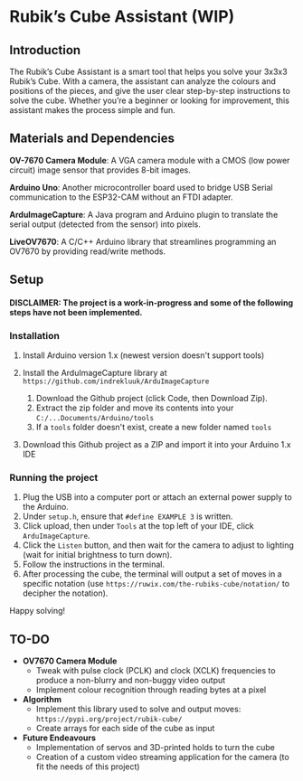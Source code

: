 # Rubik’s Cube Assistant (WIP)

## Introduction

The Rubik’s Cube Assistant is a smart tool that helps you solve your 3x3x3 Rubik’s Cube. With a camera, the assistant can analyze the colours and positions of the pieces, and give the user clear step-by-step instructions to solve the cube. Whether you’re a beginner or looking for improvement, this assistant makes the process simple and fun.

## Materials and Dependencies

**OV-7670 Camera Module**: A VGA camera module with a CMOS (low power circuit) image sensor that provides 8-bit images.

**Arduino Uno**: Another microcontroller board used to bridge USB Serial communication to the ESP32-CAM without an FTDI adapter.

**ArduImageCapture**: A Java program and Arduino plugin to translate the serial output (detected from the sensor) into pixels.

**LiveOV7670**: A C/C++ Arduino library that streamlines programming an OV7670 by providing read/write methods.

## Setup

#### DISCLAIMER: The project is a work-in-progress and some of the following steps have not been implemented.

### Installation

1. Install Arduino version 1.x (newest version doesn't support tools)

2. Install the ArduImageCapture library at `https://github.com/indrekluuk/ArduImageCapture`

    1. Download the Github project (click Code, then Download Zip).
    2. Extract the zip folder and move its contents into your `C:/...Documents/Arduino/tools`
    3. If a `tools` folder doesn't exist, create a new folder named `tools`

3. Download this Github project as a ZIP and import it into your Arduino 1.x IDE

### Running the project

1. Plug the USB into a computer port or attach an external power supply to the Arduino.
2. Under `setup.h`, ensure that `#define EXAMPLE 3` is written.
3. Click upload, then under `Tools` at the top left of your IDE, click `ArduImageCapture`.
4. Click the `Listen` button, and then wait for the camera to adjust to lighting (wait for initial brightness to turn down).
5. Follow the instructions in the terminal.
6. After processing the cube, the terminal will output a set of moves in a specific notation (use `https://ruwix.com/the-rubiks-cube/notation/` to decipher the notation).

Happy solving!

## TO-DO

- **OV7670 Camera Module**
    - Tweak with pulse clock (PCLK) and clock (XCLK) frequencies to produce a non-blurry and non-buggy video output
    - Implement colour recognition through reading bytes at a pixel
- **Algorithm**
    - Implement this library used to solve and output moves: `https://pypi.org/project/rubik-cube/`
    - Create arrays for each side of the cube as input
- **Future Endeavours**
    - Implementation of servos and 3D-printed holds to turn the cube
    - Creation of a custom video streaming application for the camera (to fit the needs of this project)
